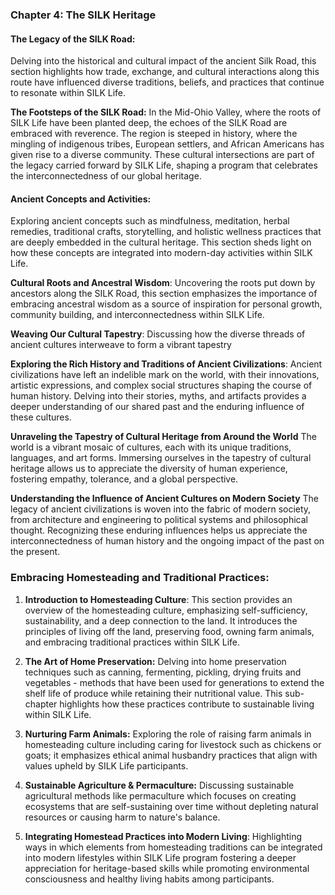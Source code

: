 ### Chapter 4: The SILK Heritage

#### The Legacy of the SILK Road:

Delving into the historical and cultural impact of the ancient Silk Road, this section highlights how trade, exchange, and cultural interactions along this route have influenced diverse traditions, beliefs, and practices that continue to resonate within SILK Life.

**The Footsteps of the SILK Road:**
In the Mid-Ohio Valley, where the roots of SILK Life have been planted deep, the echoes of the SILK Road are embraced with reverence. The region is steeped in history, where the mingling of indigenous tribes, European settlers, and African Americans has given rise to a diverse community. These cultural intersections are part of the legacy carried forward by SILK Life, shaping a program that celebrates the interconnectedness of our global heritage.

#### Ancient Concepts and Activities: 
Exploring ancient concepts such as mindfulness, meditation, herbal remedies, traditional crafts, storytelling, and holistic wellness practices that are deeply embedded in the cultural heritage. This section sheds light on how these concepts are integrated into modern-day activities within SILK Life.

**Cultural Roots and Ancestral Wisdom**: 
Uncovering the roots put down by ancestors along the SILK Road, this section emphasizes the importance of embracing ancestral wisdom as a source of inspiration for personal growth, community building, and interconnectedness within SILK Life.

**Weaving Our Cultural Tapestry**: Discussing how the diverse threads of ancient cultures interweave to form a vibrant tapestry

**Exploring the Rich History and Traditions of Ancient Civilizations**:
Ancient civilizations have left an indelible mark on the world, with their innovations, artistic expressions, and complex social structures shaping the course of human history. Delving into their stories, myths, and artifacts provides a deeper understanding of our shared past and the enduring influence of these cultures.

**Unraveling the Tapestry of Cultural Heritage from Around the World**
The world is a vibrant mosaic of cultures, each with its unique traditions, languages, and art forms. Immersing ourselves in the tapestry of cultural heritage allows us to appreciate the diversity of human experience, fostering empathy, tolerance, and a global perspective.

**Understanding the Influence of Ancient Cultures on Modern Society**
The legacy of ancient civilizations is woven into the fabric of modern society, from architecture and engineering to political systems and philosophical thought. Recognizing these enduring influences helps us appreciate the interconnectedness of human history and the ongoing impact of the past on the present.

### Embracing Homesteading and Traditional Practices:
1. **Introduction to Homesteading Culture**:
   This section provides an overview of the homesteading culture, emphasizing self-sufficiency, sustainability, and a deep connection to the land. It introduces the principles of living off the land, preserving food, owning farm animals, and embracing traditional practices within SILK Life.

2. **The Art of Home Preservation:**
   Delving into home preservation techniques such as canning, fermenting, pickling, drying fruits and vegetables - methods that have been used for generations to extend the shelf life of produce while retaining their nutritional value. This sub-chapter highlights how these practices contribute to sustainable living within SILK Life.

3. **Nurturing Farm Animals:**
   Exploring the role of raising farm animals in homesteading culture including caring for livestock such as chickens or goats; it emphasizes ethical animal husbandry practices that align with values upheld by SILK Life participants.

4. **Sustainable Agriculture & Permaculture:**
    Discussing sustainable agricultural methods like permaculture which focuses on creating ecosystems that are self-sustaining over time without depleting natural resources or causing harm to nature's balance.
   
5. **Integrating Homestead Practices into Modern Living**:
    Highlighting ways in which elements from homesteading traditions can be integrated into modern lifestyles within SILK Life program fostering a deeper appreciation for heritage-based skills while promoting environmental consciousness and healthy living habits among participants.


